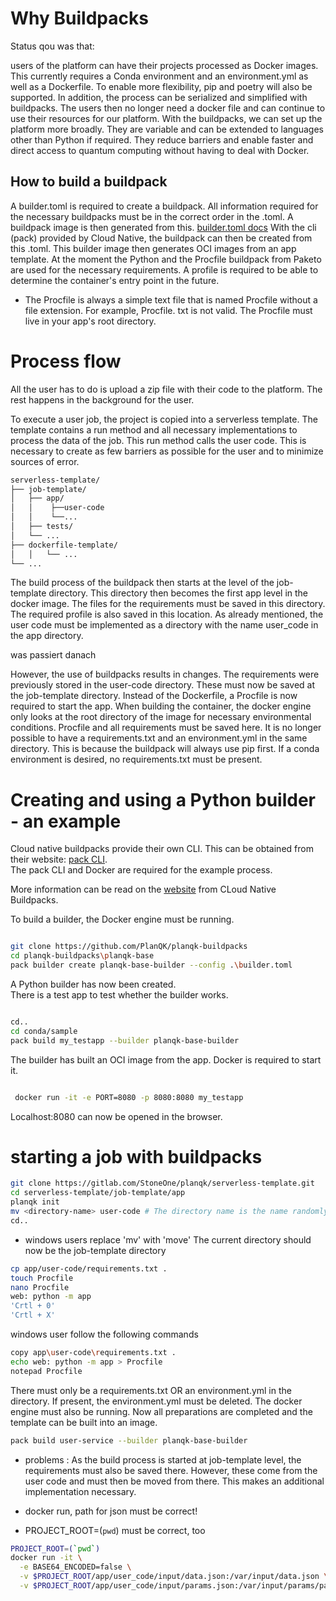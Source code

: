 # Why Buildpacks

Status qou was that:

users of the platform can have their projects processed as Docker images. This currently requires a Conda environment and an environment.yml as well as a Dockerfile. To enable more flexibility, pip and poetry will also be supported. In addition, the process can be serialized and simplified with buildpacks. The users then no longer need a docker file and can continue to use their resources for our platform. With the buildpacks, we can set up the platform more broadly. They are variable and can be extended to languages other than Python if required. They reduce barriers and enable faster and direct access to quantum computing without having to deal with Docker.

## How to build a buildpack

A builder.toml is required to create a buildpack. All information required for the necessary buildpacks must be in the correct order in the .toml.  A buildpack image is then generated from this. [builder.toml docs](https://buildpacks.io/docs/reference/config/builder-config/) With the cli (pack) provided by Cloud Native, the buildpack can then be created from this .toml. 
This builder image then generates OCI images from an app template. At the moment the Python and the Procfile buildpack from Paketo are used for the necessary requirements. A profile is required to be able to determine the container's entry point in the future.  
* The Procfile is always a simple text file that is named Procfile without a file extension. For example, Procfile. txt is not valid. The Procfile must live in your app's root directory.


# Process flow 

All the user has to do is upload a zip file with their code to the platform. The rest happens in the background for the user. 

To execute a user job, the project is copied into a serverless template. The template contains a run method and all necessary implementations to process the data of the job. This run method calls the user code. This is necessary to create as few barriers as possible for the user and to minimize sources of error.  



```bash
serverless-template/
├── job-template/
│   ├── app/
│   │    ├──user-code
│   │    └──...
│   ├── tests/
│   └── ...
├── dockerfile-template/
│   │   └── ...
└── ...

 ```
The build process of the buildpack then starts at the level of the job-template directory. This directory then becomes the first app level in the docker image. The files for the requirements must be saved in this directory. The required profile is also saved in this location. As already mentioned, the user code must be implemented as a directory with the name user_code in the app directory.

was passiert danach 


However, the use of buildpacks results in changes. The requirements were previously stored in the user-code directory. These must now be saved at the job-template directory. Instead of the Dockerfile, a Procfile is now required to start the app. When building the container, the docker engine only looks at the root directory of the image for necessary environmental conditions. Procfile and all requirements must be saved here. It is no longer possible to have a requirements.txt and an environment.yml in the same directory.  This is because the buildpack will always use pip first. If a conda environment is desired, no requirements.txt must be present. 




# Creating and using a Python builder - an example

Cloud native buildpacks provide their own CLI. This can be obtained from their website: [pack CLI](https://buildpacks.io/docs/tools/pack/#install).  
The pack CLI and Docker are required for the example process. 

More information can be read on the [website](https://buildpacks.io/docs/concepts/) from CLoud Native Buildpacks.

To build a builder, the Docker engine must be running. 

```bash

git clone https://github.com/PlanQK/planqk-buildpacks
cd planqk-buildpacks\planqk-base
pack builder create planqk-base-builder --config .\builder.toml

```
A Python builder has now been created.  
There is a test app to test whether the builder works. 

```bash

cd..
cd conda/sample
pack build my_testapp --builder planqk-base-builder

```
The builder has built an OCI image from the app. Docker is required to start it. 

```bash

 docker run -it -e PORT=8080 -p 8080:8080 my_testapp

```
Localhost:8080 can now be opened in the browser.




# starting a job with buildpacks

```bash
git clone https://gitlab.com/StoneOne/planqk/serverless-template.git
cd serverless-template/job-template/app
planqk init
mv <directory-name> user-code # The directory name is the name randomly generated by planqk init
cd..
```

* windows users replace 'mv' with 'move'
The current directory should now be the job-template directory

```bash
cp app/user-code/requirements.txt .
touch Procfile
nano Procfile
web: python -m app
'Crtl + 0'
'Crtl + X'
```

windows user follow the following commands

```bash
copy app\user-code\requirements.txt .
echo web: python -m app > Procfile
notepad Procfile
```

There must only be a requirements.txt OR an environment.yml in the directory. If present, the environment.yml must be deleted. The docker engine must also be running.
Now all preparations are completed and the template can be built into an image.

```bash
pack build user-service --builder planqk-base-builder
```




* problems : As the build process is started at job-template level, the requirements must also be saved there. However, these come from the user code and must then be moved from there. This makes an additional implementation necessary.


* docker run, path for json must be correct!
* PROJECT_ROOT=(`pwd`)  must be correct, too
```bash
PROJECT_ROOT=(`pwd`) 
docker run -it \
  -e BASE64_ENCODED=false \
  -v $PROJECT_ROOT/app/user_code/input/data.json:/var/input/data.json \
  -v $PROJECT_ROOT/app/user_code/input/params.json:/var/input/params/params.json \
```

